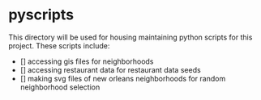 # pyscripts

This directory will be used for housing maintaining python scripts for this project.
These scripts include:
  - [] accessing gis files for neighborhoods
  - [] accessing restaurant data for restaurant data seeds
  - [] making svg files of new orleans neighborhoods for random neighborhood selection
